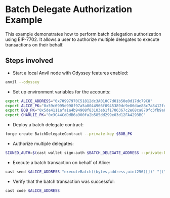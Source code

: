 # Batch Delegate Authorization Example

This example demonstrates how to perform batch delegation authorization using EIP-7702. It allows a user to authorize multiple delegates to execute transactions on their behalf.

## Steps involved

- Start a local Anvil node with Odyssey features enabled: 

```bash
anvil --odyssey
```

- Set up environment variables for the accounts:
```bash
export ALICE_ADDRESS="0x70997970C51812dc3A010C7d01b50e0d17dc79C8"
export ALICE_PK="0x59c6995e998f97a5a0044966f0945389dc9e86dae88c7a8412f4603b6b78690d"
export BOB_PK="0x5de4111afa1a4b94908f83103eb1f1706367c2e68ca870fc3fb9a804cdab365a"
export CHARLIE_PK="0x3C44CdDdB6a900fa2b585dd299e03d12FA4293BC"
```

- Deploy a batch delegate contract:

```bash
forge create BatchDelegateContract --private-key $BOB_PK
```
- Authorize multiple delegates:
```bash
SIGNED_AUTH=$(cast wallet sign-auth $BATCH_DELEGATE_ADDRESS --private-key $ALICE_PK)
```

- Execute a batch transaction on behalf of Alice:
```bash
cast send $ALICE_ADDRESS "executeBatch((bytes,address,uint256)[])" "[("0x",$(cast az),0),("0x",$(cast az),0)]" --private-key $BOB_PK --auth $SIGNED_AUTH
```

- Verify that the batch transaction was successful:

```bash
cast code $ALICE_ADDRESS
```
